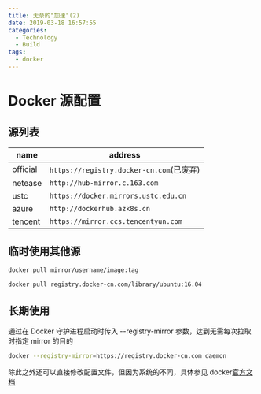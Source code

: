 ```yaml
---
title: 无奈的"加速"(2)
date: 2019-03-18 16:57:55
categories:
  - Technology
  - Build
tags:
  - docker
---
```


# Docker 源配置

## 源列表

| name     | address                                  |
| -------- | ---------------------------------------- |
| official | `https://registry.docker-cn.com`(已废弃) |
| netease  | `http://hub-mirror.c.163.com`            |
| ustc     | `https://docker.mirrors.ustc.edu.cn`     |
| azure    | `http://dockerhub.azk8s.cn`              |
| tencent  | `https://mirror.ccs.tencentyun.com`      |

## 临时使用其他源

```bash
docker pull mirror/username/image:tag
```

```bash
docker pull registry.docker-cn.com/library/ubuntu:16.04
```

## 长期使用

通过在 Docker 守护进程启动时传入 --registry-mirror 参数，达到无需每次拉取时指定 mirror 的目的

```bash
docker --registry-mirror=https://registry.docker-cn.com daemon
```

除此之外还可以直接修改配置文件，但因为系统的不同，具体参见 docker[官方文档](https://docs.docker.com/engine/reference/commandline/dockerd/#daemon-configuration-file)
